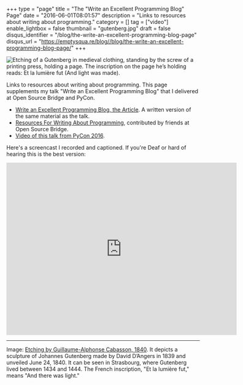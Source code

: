 +++
type = "page"
title = "The \"Write an Excellent Programming Blog\" Page"
date = "2016-06-01T08:01:57"
description = "Links to resources about writing about programming."
category = []
tag = ["video"]
enable_lightbox = false
thumbnail = "gutenberg.jpg"
draft = false
disqus_identifier = "/blog/the-write-an-excellent-programming-blog-page"
disqus_url = "https://emptysqua.re/blog//blog/the-write-an-excellent-programming-blog-page/"
+++

<p><img alt="Etching of a Gutenberg in medieval clothing, standing by the screw of a printing press, holding a page. The inscription on the page he’s holding reads: Et la lumière fut (And light was made)." src="gutenberg.jpg" /></p>
<p>Links to resources about writing about programming. This page supplements my talk "Write an Excellent Programming Blog" that I delivered at Open Source Bridge and PyCon.</p>
<ul>
<li><a href="https://emptysqua.re/blog/write-an-excellent-programming-blog/">Write an Excellent Programming Blog, the Article</a>. A written version of the same material as the talk.</li>
<li><a href="https://emptysqua.re/blog/resources-for-writing-about-programming/">Resources For Writing About Programming</a>, contributed by friends at Open Source Bridge.</li>
<li><a href="/write-an-excellent-blog-pycon-2016">Video of this talk from PyCon 2016</a>.</li>
</ul>
<p>Here's a screencast I recorded and captioned. If you're Deaf or hard of hearing this is the best version:</p>
<iframe width="600" height="450" src="https://www.youtube.com/embed/levIBoHpxmg?rel=0" frameborder="0" allowfullscreen></iframe>

<hr />
<p>Image: <a href="http://www.oldbookillustrations.com/illustrations/gutenberg/">Etching by Guillaume-Alphonse Cabasson, 1840</a>. It depicts a sculpture of Johannes Gutenberg made by David D’Angers in 1839 and unveiled June 24, 1840. It can be seen in Strasbourg, where Gutenberg lived between 1434 and 1444. The French inscription, "Et la lumière fut," means "And there was light."</p>
